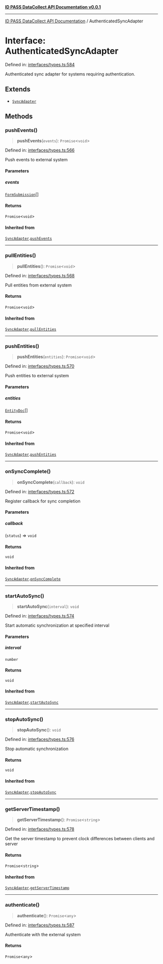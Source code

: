 [**ID PASS DataCollect API Documentation v0.0.1**](../README.md)

***

[ID PASS DataCollect API Documentation](../globals.md) / AuthenticatedSyncAdapter

# Interface: AuthenticatedSyncAdapter

Defined in: [interfaces/types.ts:584](https://github.com/idpass/idpass-data-collect/blob/main/packages/datacollect/src/interfaces/types.ts#L584)

Authenticated sync adapter for systems requiring authentication.

## Extends

- [`SyncAdapter`](SyncAdapter.md)

## Methods

### pushEvents()

> **pushEvents**(`events`): `Promise`\<`void`\>

Defined in: [interfaces/types.ts:566](https://github.com/idpass/idpass-data-collect/blob/main/packages/datacollect/src/interfaces/types.ts#L566)

Push events to external system

#### Parameters

##### events

[`FormSubmission`](FormSubmission.md)[]

#### Returns

`Promise`\<`void`\>

#### Inherited from

[`SyncAdapter`](SyncAdapter.md).[`pushEvents`](SyncAdapter.md#pushevents)

***

### pullEntities()

> **pullEntities**(): `Promise`\<`void`\>

Defined in: [interfaces/types.ts:568](https://github.com/idpass/idpass-data-collect/blob/main/packages/datacollect/src/interfaces/types.ts#L568)

Pull entities from external system

#### Returns

`Promise`\<`void`\>

#### Inherited from

[`SyncAdapter`](SyncAdapter.md).[`pullEntities`](SyncAdapter.md#pullentities)

***

### pushEntities()

> **pushEntities**(`entities`): `Promise`\<`void`\>

Defined in: [interfaces/types.ts:570](https://github.com/idpass/idpass-data-collect/blob/main/packages/datacollect/src/interfaces/types.ts#L570)

Push entities to external system

#### Parameters

##### entities

[`EntityDoc`](EntityDoc.md)[]

#### Returns

`Promise`\<`void`\>

#### Inherited from

[`SyncAdapter`](SyncAdapter.md).[`pushEntities`](SyncAdapter.md#pushentities)

***

### onSyncComplete()

> **onSyncComplete**(`callback`): `void`

Defined in: [interfaces/types.ts:572](https://github.com/idpass/idpass-data-collect/blob/main/packages/datacollect/src/interfaces/types.ts#L572)

Register callback for sync completion

#### Parameters

##### callback

(`status`) => `void`

#### Returns

`void`

#### Inherited from

[`SyncAdapter`](SyncAdapter.md).[`onSyncComplete`](SyncAdapter.md#onsynccomplete)

***

### startAutoSync()

> **startAutoSync**(`interval`): `void`

Defined in: [interfaces/types.ts:574](https://github.com/idpass/idpass-data-collect/blob/main/packages/datacollect/src/interfaces/types.ts#L574)

Start automatic synchronization at specified interval

#### Parameters

##### interval

`number`

#### Returns

`void`

#### Inherited from

[`SyncAdapter`](SyncAdapter.md).[`startAutoSync`](SyncAdapter.md#startautosync)

***

### stopAutoSync()

> **stopAutoSync**(): `void`

Defined in: [interfaces/types.ts:576](https://github.com/idpass/idpass-data-collect/blob/main/packages/datacollect/src/interfaces/types.ts#L576)

Stop automatic synchronization

#### Returns

`void`

#### Inherited from

[`SyncAdapter`](SyncAdapter.md).[`stopAutoSync`](SyncAdapter.md#stopautosync)

***

### getServerTimestamp()

> **getServerTimestamp**(): `Promise`\<`string`\>

Defined in: [interfaces/types.ts:578](https://github.com/idpass/idpass-data-collect/blob/main/packages/datacollect/src/interfaces/types.ts#L578)

Get the server timestamp to prevent clock differences between clients and server

#### Returns

`Promise`\<`string`\>

#### Inherited from

[`SyncAdapter`](SyncAdapter.md).[`getServerTimestamp`](SyncAdapter.md#getservertimestamp)

***

### authenticate()

> **authenticate**(): `Promise`\<`any`\>

Defined in: [interfaces/types.ts:587](https://github.com/idpass/idpass-data-collect/blob/main/packages/datacollect/src/interfaces/types.ts#L587)

Authenticate with the external system

#### Returns

`Promise`\<`any`\>
